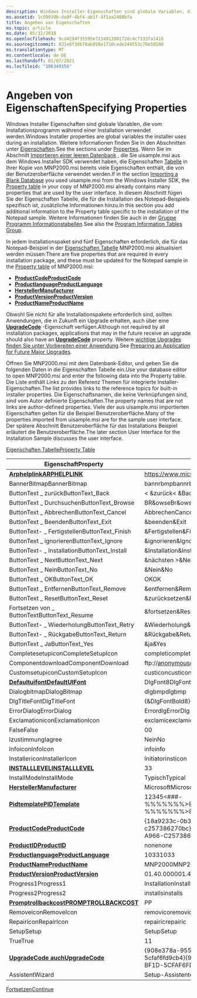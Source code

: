 ```yaml
---
description: Windows Installer Eigenschaften sind globale Variablen, die vom Installationsprogramm während einer Installation verwendet werden.
ms.assetid: 1c59939b-de0f-4bf4-ab1f-4f1aa2488bfa
title: Angeben von Eigenschaften
ms.topic: article
ms.date: 05/31/2018
ms.openlocfilehash: 9cd4294f35595e723491398172dc4c73337a1416
ms.sourcegitcommit: 831e8f3db78ab820e1710cede244553c70e50500
ms.translationtype: MT
ms.contentlocale: de-DE
ms.lasthandoff: 01/07/2021
ms.locfileid: "106349156"
---
```

# <a name="specifying-properties"></a><span data-ttu-id="ca122-103">Angeben von Eigenschaften</span><span class="sxs-lookup"><span data-stu-id="ca122-103">Specifying Properties</span></span>

<span data-ttu-id="ca122-104">Windows Installer Eigenschaften sind globale Variablen, die vom Installationsprogramm während einer Installation verwendet werden.</span><span class="sxs-lookup"><span data-stu-id="ca122-104">Windows Installer properties are global variables the installer uses during an installation.</span></span> <span data-ttu-id="ca122-105">Weitere Informationen finden Sie in den Abschnitten unter [Eigenschaften](properties.md).</span><span class="sxs-lookup"><span data-stu-id="ca122-105">See the sections under [Properties](properties.md).</span></span> <span data-ttu-id="ca122-106">Wenn Sie im Abschnitt [Importieren einer leeren Datenbank](importing-a-blank-database.md) , die Sie uisample.msi aus dem Windows Installer SDK verwendet haben, die Eigenschaften [Tabelle](property-table.md) in Ihrer Kopie von MNP2000.msi bereits viele Eigenschaften enthält, die von der Benutzeroberfläche verwendet werden.</span><span class="sxs-lookup"><span data-stu-id="ca122-106">If in the section [Importing a Blank Database](importing-a-blank-database.md) you used uisample.msi from the Windows Installer SDK, the [Property table](property-table.md) in your copy of MNP2000.msi already contains many properties that are used by the user interface.</span></span> <span data-ttu-id="ca122-107">In diesem Abschnitt fügen Sie der Eigenschaften Tabelle, die für die Installation des Notepad-Beispiels spezifisch ist, zusätzliche Informationen hinzu.</span><span class="sxs-lookup"><span data-stu-id="ca122-107">In this section you add additional information to the Property table specific to the installation of the Notepad sample.</span></span> <span data-ttu-id="ca122-108">Weitere Informationen finden Sie auch in der [Gruppe Programm Informationstabellen](program-information-tables-group.md).</span><span class="sxs-lookup"><span data-stu-id="ca122-108">See also the [Program Information Tables Group](program-information-tables-group.md).</span></span>

<span data-ttu-id="ca122-109">In jedem Installationspaket sind fünf Eigenschaften erforderlich, die für das Notepad-Beispiel in der [Eigenschaften Tabelle](property-table.md) MNP2000.msi aktualisiert werden müssen:</span><span class="sxs-lookup"><span data-stu-id="ca122-109">There are five properties that are required in every installation package, and these must be updated for the Notepad sample in the [Property table](property-table.md) of MNP2000.msi:</span></span>

-   [<span data-ttu-id="ca122-110">**ProductCode**</span><span class="sxs-lookup"><span data-stu-id="ca122-110">**ProductCode**</span></span>](productcode.md)
-   [<span data-ttu-id="ca122-111">**Productlanguage**</span><span class="sxs-lookup"><span data-stu-id="ca122-111">**ProductLanguage**</span></span>](productlanguage.md)
-   [<span data-ttu-id="ca122-112">**Hersteller**</span><span class="sxs-lookup"><span data-stu-id="ca122-112">**Manufacturer**</span></span>](manufacturer.md)
-   [<span data-ttu-id="ca122-113">**ProductVersion**</span><span class="sxs-lookup"><span data-stu-id="ca122-113">**ProductVersion**</span></span>](productversion.md)
-   [<span data-ttu-id="ca122-114">**ProductName**</span><span class="sxs-lookup"><span data-stu-id="ca122-114">**ProductName**</span></span>](productname.md)

<span data-ttu-id="ca122-115">Obwohl Sie nicht für alle Installationspakete erforderlich sind, sollten Anwendungen, die in Zukunft ein Upgrade erhalten, auch über eine [**UpgradeCode**](upgradecode.md) -Eigenschaft verfügen.</span><span class="sxs-lookup"><span data-stu-id="ca122-115">Although not required by all installation packages, applications that may in the future receive an upgrade should also have an [**UpgradeCode**](upgradecode.md) property.</span></span> <span data-ttu-id="ca122-116">Weitere [wichtige Upgrades finden Sie unter Vorbereiten einer Anwendung](preparing-an-application-for-future-major-upgrades.md).</span><span class="sxs-lookup"><span data-stu-id="ca122-116">See [Preparing an Application for Future Major Upgrades](preparing-an-application-for-future-major-upgrades.md).</span></span>

<span data-ttu-id="ca122-117">Öffnen Sie MNP2000.msi mit dem Datenbank-Editor, und geben Sie die folgenden Daten in die Eigenschaften Tabelle ein.</span><span class="sxs-lookup"><span data-stu-id="ca122-117">Use your database editor to open MNP2000.msi and enter the following data into the Property table.</span></span> <span data-ttu-id="ca122-118">Die Liste enthält Links zu den Referenz Themen für integrierte Installer-Eigenschaften.</span><span class="sxs-lookup"><span data-stu-id="ca122-118">The list provides links to the reference topics for built-in installer properties.</span></span> <span data-ttu-id="ca122-119">Die Eigenschaftsnamen, die keine Verknüpfungen sind, sind vom Autor definierte Eigenschaften.</span><span class="sxs-lookup"><span data-stu-id="ca122-119">The property names that are not links are author-defined properties.</span></span> <span data-ttu-id="ca122-120">Viele der aus uisample.msi importierten Eigenschaften gelten für die Beispiel Benutzeroberfläche.</span><span class="sxs-lookup"><span data-stu-id="ca122-120">Many of the properties imported from uisample.msi are for the sample user interface.</span></span> <span data-ttu-id="ca122-121">Der spätere Abschnitt Benutzeroberfläche für das Installations Beispiel erläutert die Benutzeroberfläche.</span><span class="sxs-lookup"><span data-stu-id="ca122-121">The later section User Interface for the Installation Sample discusses the user interface.</span></span>

[<span data-ttu-id="ca122-122">Eigenschaften Tabelle</span><span class="sxs-lookup"><span data-stu-id="ca122-122">Property Table</span></span>](property-table.md)



| <span data-ttu-id="ca122-123">Eigenschaft</span><span class="sxs-lookup"><span data-stu-id="ca122-123">Property</span></span>                                         | <span data-ttu-id="ca122-124">Wert</span><span class="sxs-lookup"><span data-stu-id="ca122-124">Value</span></span>                                     |
|--------------------------------------------------|-------------------------------------------|
| [<span data-ttu-id="ca122-125">**Arphelplink**</span><span class="sxs-lookup"><span data-stu-id="ca122-125">**ARPHELPLINK**</span></span>](arphelplink.md)               | https://www.microsoft.com/management       |
| <span data-ttu-id="ca122-126">BannerBitmap</span><span class="sxs-lookup"><span data-stu-id="ca122-126">BannerBitmap</span></span>                                     | <span data-ttu-id="ca122-127">bannrbmp</span><span class="sxs-lookup"><span data-stu-id="ca122-127">bannrbmp</span></span>                                  |
| <span data-ttu-id="ca122-128">ButtonText \_ zurück</span><span class="sxs-lookup"><span data-stu-id="ca122-128">ButtonText\_Back</span></span>                                 | <span data-ttu-id="ca122-129">< &zurück</span><span class="sxs-lookup"><span data-stu-id="ca122-129">< &Back</span></span>                                |
| <span data-ttu-id="ca122-130">ButtonText \_ Durchsuchen</span><span class="sxs-lookup"><span data-stu-id="ca122-130">ButtonText\_Browse</span></span>                               | <span data-ttu-id="ca122-131">BR&owse</span><span class="sxs-lookup"><span data-stu-id="ca122-131">Br&owse</span></span>                                   |
| <span data-ttu-id="ca122-132">ButtonText \_ Abbrechen</span><span class="sxs-lookup"><span data-stu-id="ca122-132">ButtonText\_Cancel</span></span>                               | <span data-ttu-id="ca122-133">Abbrechen</span><span class="sxs-lookup"><span data-stu-id="ca122-133">Cancel</span></span>                                    |
| <span data-ttu-id="ca122-134">ButtonText \_ Beenden</span><span class="sxs-lookup"><span data-stu-id="ca122-134">ButtonText\_Exit</span></span>                                 | <span data-ttu-id="ca122-135">&beenden</span><span class="sxs-lookup"><span data-stu-id="ca122-135">&Exit</span></span>                                     |
| <span data-ttu-id="ca122-136">ButtonText- \_ Fertigstellen</span><span class="sxs-lookup"><span data-stu-id="ca122-136">ButtonText\_Finish</span></span>                               | <span data-ttu-id="ca122-137">&Fertigstellen</span><span class="sxs-lookup"><span data-stu-id="ca122-137">&Finish</span></span>                                   |
| <span data-ttu-id="ca122-138">ButtonText \_ ignorieren</span><span class="sxs-lookup"><span data-stu-id="ca122-138">ButtonText\_Ignore</span></span>                               | <span data-ttu-id="ca122-139">&ignorieren</span><span class="sxs-lookup"><span data-stu-id="ca122-139">&Ignore</span></span>                                   |
| <span data-ttu-id="ca122-140">ButtonText- \_ Installation</span><span class="sxs-lookup"><span data-stu-id="ca122-140">ButtonText\_Install</span></span>                              | <span data-ttu-id="ca122-141">&Installation</span><span class="sxs-lookup"><span data-stu-id="ca122-141">&Install</span></span>                                  |
| <span data-ttu-id="ca122-142">ButtonText \_ Next</span><span class="sxs-lookup"><span data-stu-id="ca122-142">ButtonText\_Next</span></span>                                 | <span data-ttu-id="ca122-143">&nächsten ></span><span class="sxs-lookup"><span data-stu-id="ca122-143">&Next ></span></span>                                |
| <span data-ttu-id="ca122-144">ButtonText \_ Nein</span><span class="sxs-lookup"><span data-stu-id="ca122-144">ButtonText\_No</span></span>                                   | <span data-ttu-id="ca122-145">&Nein</span><span class="sxs-lookup"><span data-stu-id="ca122-145">&No</span></span>                                       |
| <span data-ttu-id="ca122-146">ButtonText \_ OK</span><span class="sxs-lookup"><span data-stu-id="ca122-146">ButtonText\_OK</span></span>                                   | <span data-ttu-id="ca122-147">OK</span><span class="sxs-lookup"><span data-stu-id="ca122-147">OK</span></span>                                        |
| <span data-ttu-id="ca122-148">ButtonText \_ Entfernen</span><span class="sxs-lookup"><span data-stu-id="ca122-148">ButtonText\_Remove</span></span>                               | <span data-ttu-id="ca122-149">&entfernen</span><span class="sxs-lookup"><span data-stu-id="ca122-149">&Remove</span></span>                                   |
| <span data-ttu-id="ca122-150">ButtonText \_ Reset</span><span class="sxs-lookup"><span data-stu-id="ca122-150">ButtonText\_Reset</span></span>                                | <span data-ttu-id="ca122-151">&zurücksetzen</span><span class="sxs-lookup"><span data-stu-id="ca122-151">&Reset</span></span>                                    |
| <span data-ttu-id="ca122-152">Fortsetzen von \_ ButtonText</span><span class="sxs-lookup"><span data-stu-id="ca122-152">ButtonText\_Resume</span></span>                               | <span data-ttu-id="ca122-153">&fortsetzen</span><span class="sxs-lookup"><span data-stu-id="ca122-153">&Resume</span></span>                                   |
| <span data-ttu-id="ca122-154">ButtonText- \_ Wiederholung</span><span class="sxs-lookup"><span data-stu-id="ca122-154">ButtonText\_Retry</span></span>                                | <span data-ttu-id="ca122-155">&Wiederholung</span><span class="sxs-lookup"><span data-stu-id="ca122-155">&Retry</span></span>                                    |
| <span data-ttu-id="ca122-156">ButtonText- \_ Rückgabe</span><span class="sxs-lookup"><span data-stu-id="ca122-156">ButtonText\_Return</span></span>                               | <span data-ttu-id="ca122-157">&Rückgabe</span><span class="sxs-lookup"><span data-stu-id="ca122-157">&Return</span></span>                                   |
| <span data-ttu-id="ca122-158">ButtonText \_ Ja</span><span class="sxs-lookup"><span data-stu-id="ca122-158">ButtonText\_Yes</span></span>                                  | <span data-ttu-id="ca122-159">&ja</span><span class="sxs-lookup"><span data-stu-id="ca122-159">&Yes</span></span>                                      |
| <span data-ttu-id="ca122-160">Completesetupicon</span><span class="sxs-lookup"><span data-stu-id="ca122-160">CompleteSetupIcon</span></span>                                | <span data-ttu-id="ca122-161">completi</span><span class="sxs-lookup"><span data-stu-id="ca122-161">completi</span></span>                                  |
| <span data-ttu-id="ca122-162">Componentdownload</span><span class="sxs-lookup"><span data-stu-id="ca122-162">ComponentDownload</span></span>                                | ftp://anonymous@microsoft.com/components/ |
| <span data-ttu-id="ca122-163">Customsetupicon</span><span class="sxs-lookup"><span data-stu-id="ca122-163">CustomSetupIcon</span></span>                                  | <span data-ttu-id="ca122-164">custicon</span><span class="sxs-lookup"><span data-stu-id="ca122-164">custicon</span></span>                                  |
| [<span data-ttu-id="ca122-165">**Defaultuifont**</span><span class="sxs-lookup"><span data-stu-id="ca122-165">**DefaultUIFont**</span></span>](defaultuifont.md)           | <span data-ttu-id="ca122-166">DlgFont8</span><span class="sxs-lookup"><span data-stu-id="ca122-166">DlgFont8</span></span>                                  |
| <span data-ttu-id="ca122-167">Dialogbitmap</span><span class="sxs-lookup"><span data-stu-id="ca122-167">DialogBitmap</span></span>                                     | <span data-ttu-id="ca122-168">dlgbmp</span><span class="sxs-lookup"><span data-stu-id="ca122-168">dlgbmp</span></span>                                    |
| <span data-ttu-id="ca122-169">DlgTitleFont</span><span class="sxs-lookup"><span data-stu-id="ca122-169">DlgTitleFont</span></span>                                     | <span data-ttu-id="ca122-170">{&DlgFontBold8}</span><span class="sxs-lookup"><span data-stu-id="ca122-170">{&DlgFontBold8}</span></span>                           |
| <span data-ttu-id="ca122-171">ErrorDialog</span><span class="sxs-lookup"><span data-stu-id="ca122-171">ErrorDialog</span></span>                                      | <span data-ttu-id="ca122-172">Errordlg</span><span class="sxs-lookup"><span data-stu-id="ca122-172">ErrorDlg</span></span>                                  |
| <span data-ttu-id="ca122-173">Exclamationicon</span><span class="sxs-lookup"><span data-stu-id="ca122-173">ExclamationIcon</span></span>                                  | <span data-ttu-id="ca122-174">exclamic</span><span class="sxs-lookup"><span data-stu-id="ca122-174">exclamic</span></span>                                  |
| <span data-ttu-id="ca122-175">False</span><span class="sxs-lookup"><span data-stu-id="ca122-175">False</span></span>                                            | <span data-ttu-id="ca122-176">0</span><span class="sxs-lookup"><span data-stu-id="ca122-176">0</span></span>                                         |
| <span data-ttu-id="ca122-177">Izustimmung</span><span class="sxs-lookup"><span data-stu-id="ca122-177">Iagree</span></span>                                           | <span data-ttu-id="ca122-178">Nein</span><span class="sxs-lookup"><span data-stu-id="ca122-178">No</span></span>                                        |
| <span data-ttu-id="ca122-179">Infoicon</span><span class="sxs-lookup"><span data-stu-id="ca122-179">InfoIcon</span></span>                                         | <span data-ttu-id="ca122-180">info</span><span class="sxs-lookup"><span data-stu-id="ca122-180">info</span></span>                                      |
| <span data-ttu-id="ca122-181">Installericon</span><span class="sxs-lookup"><span data-stu-id="ca122-181">InstallerIcon</span></span>                                    | <span data-ttu-id="ca122-182">Initiator</span><span class="sxs-lookup"><span data-stu-id="ca122-182">insticon</span></span>                                  |
| [<span data-ttu-id="ca122-183">**INSTALLLEVEL**</span><span class="sxs-lookup"><span data-stu-id="ca122-183">**INSTALLLEVEL**</span></span>](installlevel.md)             | <span data-ttu-id="ca122-184">3</span><span class="sxs-lookup"><span data-stu-id="ca122-184">3</span></span>                                         |
| <span data-ttu-id="ca122-185">InstallMode</span><span class="sxs-lookup"><span data-stu-id="ca122-185">InstallMode</span></span>                                      | <span data-ttu-id="ca122-186">Typisch</span><span class="sxs-lookup"><span data-stu-id="ca122-186">Typical</span></span>                                   |
| [<span data-ttu-id="ca122-187">**Hersteller**</span><span class="sxs-lookup"><span data-stu-id="ca122-187">**Manufacturer**</span></span>](manufacturer.md)             | <span data-ttu-id="ca122-188">Microsoft</span><span class="sxs-lookup"><span data-stu-id="ca122-188">Microsoft</span></span>                                 |
| [<span data-ttu-id="ca122-189">**Pidtemplate**</span><span class="sxs-lookup"><span data-stu-id="ca122-189">**PIDTemplate**</span></span>](pidtemplate.md)               | <span data-ttu-id="ca122-190">12345<\#\#\#-%%%%%%%>@@@@@</span><span class="sxs-lookup"><span data-stu-id="ca122-190">12345<\#\#\#-%%%%%%%>@@@@@</span></span>          |
| [<span data-ttu-id="ca122-191">**ProductCode**</span><span class="sxs-lookup"><span data-stu-id="ca122-191">**ProductCode**</span></span>](productcode.md)               | <span data-ttu-id="ca122-192">{18a9233c-0b34-4127-a966-c257386270bc}</span><span class="sxs-lookup"><span data-stu-id="ca122-192">{18A9233C-0B34-4127-A966-C257386270BC}</span></span>    |
| [<span data-ttu-id="ca122-193">**ProductID**</span><span class="sxs-lookup"><span data-stu-id="ca122-193">**ProductID**</span></span>](productid.md)                   | <span data-ttu-id="ca122-194">none</span><span class="sxs-lookup"><span data-stu-id="ca122-194">none</span></span>                                      |
| [<span data-ttu-id="ca122-195">**Productlanguage**</span><span class="sxs-lookup"><span data-stu-id="ca122-195">**ProductLanguage**</span></span>](productlanguage.md)       | <span data-ttu-id="ca122-196">1033</span><span class="sxs-lookup"><span data-stu-id="ca122-196">1033</span></span>                                      |
| [<span data-ttu-id="ca122-197">**ProductName**</span><span class="sxs-lookup"><span data-stu-id="ca122-197">**ProductName**</span></span>](productname.md)               | <span data-ttu-id="ca122-198">MNP2000</span><span class="sxs-lookup"><span data-stu-id="ca122-198">MNP2000</span></span>                                   |
| [<span data-ttu-id="ca122-199">**ProductVersion**</span><span class="sxs-lookup"><span data-stu-id="ca122-199">**ProductVersion**</span></span>](productversion.md)         | <span data-ttu-id="ca122-200">01.40.0000</span><span class="sxs-lookup"><span data-stu-id="ca122-200">01.40.0000</span></span>                                |
| <span data-ttu-id="ca122-201">Progress1</span><span class="sxs-lookup"><span data-stu-id="ca122-201">Progress1</span></span>                                        | <span data-ttu-id="ca122-202">Installation</span><span class="sxs-lookup"><span data-stu-id="ca122-202">Installing</span></span>                                |
| <span data-ttu-id="ca122-203">Progress2</span><span class="sxs-lookup"><span data-stu-id="ca122-203">Progress2</span></span>                                        | <span data-ttu-id="ca122-204">installs</span><span class="sxs-lookup"><span data-stu-id="ca122-204">installs</span></span>                                  |
| [<span data-ttu-id="ca122-205">**Promptrollbackcost**</span><span class="sxs-lookup"><span data-stu-id="ca122-205">**PROMPTROLLBACKCOST**</span></span>](promptrollbackcost.md) | <span data-ttu-id="ca122-206">P</span><span class="sxs-lookup"><span data-stu-id="ca122-206">P</span></span>                                         |
| <span data-ttu-id="ca122-207">Removeicon</span><span class="sxs-lookup"><span data-stu-id="ca122-207">RemoveIcon</span></span>                                       | <span data-ttu-id="ca122-208">removico</span><span class="sxs-lookup"><span data-stu-id="ca122-208">removico</span></span>                                  |
| <span data-ttu-id="ca122-209">Repairicon</span><span class="sxs-lookup"><span data-stu-id="ca122-209">RepairIcon</span></span>                                       | <span data-ttu-id="ca122-210">repairic</span><span class="sxs-lookup"><span data-stu-id="ca122-210">repairic</span></span>                                  |
| <span data-ttu-id="ca122-211">Setup</span><span class="sxs-lookup"><span data-stu-id="ca122-211">Setup</span></span>                                            | <span data-ttu-id="ca122-212">Setup</span><span class="sxs-lookup"><span data-stu-id="ca122-212">Setup</span></span>                                     |
| <span data-ttu-id="ca122-213">True</span><span class="sxs-lookup"><span data-stu-id="ca122-213">True</span></span>                                             | <span data-ttu-id="ca122-214">1</span><span class="sxs-lookup"><span data-stu-id="ca122-214">1</span></span>                                         |
| [<span data-ttu-id="ca122-215">**UpgradeCode auch**</span><span class="sxs-lookup"><span data-stu-id="ca122-215">**UpgradeCode**</span></span>](upgradecode.md)               | <span data-ttu-id="ca122-216">{908e378a-9551-4772-BF1D-5cfaf6fd9cb4}</span><span class="sxs-lookup"><span data-stu-id="ca122-216">{908E378A-9551-4772-BF1D-5CFAF6FD9CB4}</span></span>    |
| <span data-ttu-id="ca122-217">Assistent</span><span class="sxs-lookup"><span data-stu-id="ca122-217">Wizard</span></span>                                           | <span data-ttu-id="ca122-218">Setup-Assistenten</span><span class="sxs-lookup"><span data-stu-id="ca122-218">Setup Wizard</span></span>                              |



 

[<span data-ttu-id="ca122-219">Fortsetzen</span><span class="sxs-lookup"><span data-stu-id="ca122-219">Continue</span></span>](importing-the-installexecutesequence.md)

 

 



